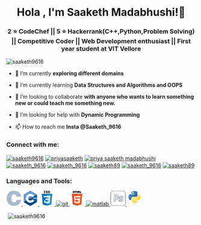 <h1 align="center">Hola , I'm Saaketh Madabhushi!👋</h1>
<h3 align="center">2 ⭐ CodeChef || 5 ⭐ Hackerrank(C++,Python,Problem Solving) || Competitive Coder || Web Development enthusiast || First year student at VIT Vellore</h3>

<p align="left"> <img src="https://komarev.com/ghpvc/?username=saaketh9616&label=Profile%20views&color=0e75b6&style=flat" alt="saaketh9616" /> </p>

- 🔭 I’m currently **exploring different domains**

- 🌱 I’m currently learning **Data Structures and Algorithms and OOPS**

- 👯 I’m looking to collaborate **with anyone who wants to learn something new or could teach me something new.**

- 🤝 I’m looking for help with **Dynamic Programming**

- 📫 How to reach me **Insta @Saaketh_9616**

<h3 align="left">Connect with me:</h3>
<p align="left">
<a href="https://codepen.io/saaketh9616" target="blank"><img align="center" src="https://i.postimg.cc/j2b11Zgk/download.png" alt="saaketh9616" height="30" width="40" /></a>
<a href="https://twitter.com/priyasaaketh" target="blank"><img align="center" src="https://uxwing.com/wp-content/themes/uxwing/download/10-brands-and-social-media/twitter-round-line-color.svg" alt="priyasaaketh" height="30" width="40" /></a>
<a href="https://linkedin.com/in/priya saaketh madabhushi" target="blank"><img align="center" src="https://uxwing.com/wp-content/themes/uxwing/download/10-brands-and-social-media/linkedin-round-line-color.svg" alt="priya saaketh madabhushi" height="30" width="40" /></a>
<a href="https://instagram.com/saaketh_9616" target="blank"><img align="center" src="https://uxwing.com/wp-content/themes/uxwing/download/10-brands-and-social-media/instagram-round-line-color.svg" alt="saaketh_9616" height="30" width="40" /></a>
<a href="https://www.codechef.com/users/saaketh_9616" target="blank"><img align="center" src="https://cdn.jsdelivr.net/npm/simple-icons@3.1.0/icons/codechef.svg" alt="saaketh_9616" height="30" width="40" /></a>
<a href="https://www.hackerrank.com/saaketh89" target="blank"><img align="center" src="https://upload.wikimedia.org/wikipedia/commons/6/65/HackerRank_logo.png" alt="saaketh89" height="30" width="40" /></a>
<a href="https://codeforces.com/profile/saaketh_9616" target="blank"><img align="center" src="https://cdn.jsdelivr.net/npm/simple-icons@3.0.1/icons/codeforces.svg" alt="saaketh_9616" height="30" width="40" /></a>
<a href="https://auth.geeksforgeeks.org/user/saaketh89" target="blank"><img align="center" src="https://encrypted-tbn0.gstatic.com/images?q=tbn:ANd9GcSiskq6uHR_nlUGFkFmsdNAmSiR_1shiLz3fw&usqp=CAU" alt="saaketh89" height="30" width="40" /></a>
</p>

<h3 align="left">Languages and Tools:</h3>
<p align="left"> <a href="https://www.cprogramming.com/" target="_blank"> <img src="https://raw.githubusercontent.com/devicons/devicon/master/icons/c/c-original.svg" alt="c" width="40" height="40"/> </a> <a href="https://www.w3schools.com/cpp/" target="_blank"> <img src="https://raw.githubusercontent.com/devicons/devicon/master/icons/cplusplus/cplusplus-original.svg" alt="cplusplus" width="40" height="40"/> </a> <a href="https://www.w3schools.com/css/" target="_blank"> <img src="https://raw.githubusercontent.com/devicons/devicon/master/icons/css3/css3-original-wordmark.svg" alt="css3" width="40" height="40"/> </a> <a href="https://git-scm.com/" target="_blank"> <img src="https://www.vectorlogo.zone/logos/git-scm/git-scm-icon.svg" alt="git" width="40" height="40"/> </a> <a href="https://www.w3.org/html/" target="_blank"> <img src="https://raw.githubusercontent.com/devicons/devicon/master/icons/html5/html5-original-wordmark.svg" alt="html5" width="40" height="40"/> </a> <a href="https://www.mathworks.com/" target="_blank"> <img src="https://raw.githubusercontent.com/simple-icons/simple-icons/master/icons/mathworks.svg" alt="matlab" width="40" height="40"/> </a> <a href="https://www.photoshop.com/en" target="_blank"> <img src="https://raw.githubusercontent.com/devicons/devicon/master/icons/photoshop/photoshop-line.svg" alt="photoshop" width="40" height="40"/> </a> <a href="https://www.python.org" target="_blank"> <img src="https://raw.githubusercontent.com/devicons/devicon/master/icons/python/python-original.svg" alt="python" width="40" height="40"/> </a> </p>

<p>&nbsp;<img align="center" src="https://github-readme-stats.vercel.app/api?username=saaketh9616&show_icons=true&locale=en" alt="saaketh9616" /></p>
